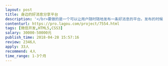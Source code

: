 ```yaml
---                
layout: post       
title: 身边的好消息分享平台           
description: '</br>要做的是一个可以让用户随时随地发布一条好消息的平台。发布的时候要定位到发布者的地理位置。让看到这条消息的人可以导航过去。同时用户之间可以相互关注，加好友。有个人中心。</br>'     
contenturl: https://pro.lagou.com/project/7554.html      
tags: [微信开发,HTML5,CSS3]            
salary: 30000-50000元          
publish_time: 2018-04-28 15:57:16         
review: 2346人                   
apply: 33人                   
recommend: 4人                   
time_range: 1-3个月              
---                 
```


